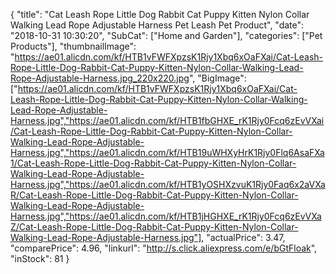 {
	"title": "Cat Leash Rope Little Dog Rabbit Cat Puppy Kitten Nylon Collar Walking Lead Rope Adjustable Harness Pet Leash Pet Product",
	"date": "2018-10-31 10:30:20",
	"SubCat": ["Home and Garden"],
	"categories": ["Pet Products"],
	"thumbnailImage": "https://ae01.alicdn.com/kf/HTB1vFWFXpzsK1Rjy1Xbq6xOaFXai/Cat-Leash-Rope-Little-Dog-Rabbit-Cat-Puppy-Kitten-Nylon-Collar-Walking-Lead-Rope-Adjustable-Harness.jpg_220x220.jpg",
	"BigImage": ["https://ae01.alicdn.com/kf/HTB1vFWFXpzsK1Rjy1Xbq6xOaFXai/Cat-Leash-Rope-Little-Dog-Rabbit-Cat-Puppy-Kitten-Nylon-Collar-Walking-Lead-Rope-Adjustable-Harness.jpg","https://ae01.alicdn.com/kf/HTB1fbGHXE_rK1Rjy0Fcq6zEvVXai/Cat-Leash-Rope-Little-Dog-Rabbit-Cat-Puppy-Kitten-Nylon-Collar-Walking-Lead-Rope-Adjustable-Harness.jpg","https://ae01.alicdn.com/kf/HTB19uWHXyHrK1Rjy0Flq6AsaFXa1/Cat-Leash-Rope-Little-Dog-Rabbit-Cat-Puppy-Kitten-Nylon-Collar-Walking-Lead-Rope-Adjustable-Harness.jpg","https://ae01.alicdn.com/kf/HTB1yOSHXzvuK1Rjy0Faq6x2aVXaR/Cat-Leash-Rope-Little-Dog-Rabbit-Cat-Puppy-Kitten-Nylon-Collar-Walking-Lead-Rope-Adjustable-Harness.jpg","https://ae01.alicdn.com/kf/HTB1jHGHXE_rK1Rjy0Fcq6zEvVXaZ/Cat-Leash-Rope-Little-Dog-Rabbit-Cat-Puppy-Kitten-Nylon-Collar-Walking-Lead-Rope-Adjustable-Harness.jpg"],
	"actualPrice": 3.47,
	"comparePrice": 4.96,
	"linkurl": "http://s.click.aliexpress.com/e/bGtFloak",
	"inStock": 81
}
